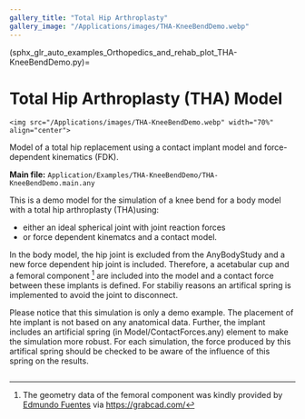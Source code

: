 ```yaml
---
gallery_title: "Total Hip Arthroplasty"
gallery_image: "/Applications/images/THA-KneeBendDemo.webp"
---
```


(sphx_glr_auto_examples_Orthopedics_and_rehab_plot_THA-KneeBendDemo.py)=

# Total Hip Arthroplasty (THA) Model


````{sidebar} **Example**
<img src="/Applications/images/THA-KneeBendDemo.webp" width="70%" align="center">
````

Model of a total hip replacement using a contact implant model and
force-dependent kinematics (FDK).

**Main file:** `Application/Examples/THA-KneeBendDemo/THA-KneeBendDemo.main.any`

This is a demo model for the simulation of a knee bend for a body model
with a total hip arthroplasty (THA)using:

- either an ideal spherical joint with joint reaction forces
- or force dependent kinematcs and a contact model.

In the body model, the hip joint is excluded from the AnyBodyStudy and a new
force dependent hip joint is included. Therefore, a acetabular cup and a femoral
component [^fn1] are included into the model and a contact force between these
implants is defined. For stabiliy reasons an artifical spring is implemented to
avoid the joint to disconnect.

Please notice that this simulation is only a demo example. The placement of hte
implant is not based on any anatomical data. Further, the implant includes an
artificial spring (in Model/ContactForces.any) element to make the simulation
more robust. For each simulation, the force produced by this artifical spring
should be checked to be aware of the influence of this spring on the results.

```{rubric} Footnotes
```

[^fn1]: The geometry data of the femoral component was kindly provided by
    [Edmundo Fuentes](https://www.edmundofuentes.com/about/) via https://grabcad.com/
